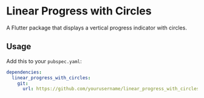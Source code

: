 # Linear Progress with Circles

A Flutter package that displays a vertical progress indicator with circles.

## Usage

Add this to your `pubspec.yaml`:

```yaml
dependencies:
  linear_progress_with_circles:
    git:
      url: https://github.com/yourusername/linear_progress_with_circles.git
